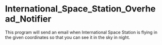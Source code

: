 # International_Space_Station_Overhead_Notifier
This program will send an email when International Space Station is flying in the given coordinates so that you can see it in the sky in night.
